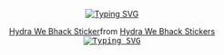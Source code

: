 <div align="center">

  <!-- Typing SVG by DenverCoder1 - https://github.com/DenverCoder1/readme-typing-svg -->
  [![Typing SVG](https://readme-typing-svg.demolab.com?font=Comfortaa&size=30&duration=1&pause=983&color=E2E2E2&center=true&vCenter=true&repeat=false&width=435&lines=Welcome+to+Flu's+profile)](https://git.io/typing-svg)

<div class="tenor-gif-embed" data-postid="20860697" data-share-method="host" data-aspect-ratio="1" data-width="100%"><a href="https://tenor.com/view/hydra-we-bhack-gif-20860697">Hydra We Bhack Sticker</a>from <a href="https://tenor.com/search/hydra+we+bhack-stickers">Hydra We Bhack Stickers</a></div> 
  
  
  <kbd>
    <a style="border:5px white" border="5px white" href="https://git.io/typing-svg"><img src="https://readme-typing-svg.demolab.com?font=Josefin+Sans&size=30&duration=3500&pause=750&color=72C9E4&center=true&vCenter=true&width=435&lines=Abracadabra;Bibbidi-Bobbidi-Boo;Sim+Sala+Bim;Shazam;Hocus+Pocus;Alakazam" alt="Typing SVG" /></a>
  </kbd>
</div>
</div>
